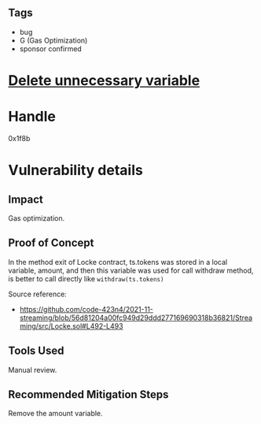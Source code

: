 ## Tags

- bug
- G (Gas Optimization)
- sponsor confirmed

# [Delete unnecessary variable](https://github.com/code-423n4/2021-11-streaming-findings/issues/58) 

# Handle

0x1f8b


# Vulnerability details

## Impact
Gas optimization.

## Proof of Concept
In the method exit of Locke contract, ts.tokens was stored in a local variable, amount, and then this variable was used for call withdraw method, is better to call directly like `withdraw(ts.tokens)`

Source reference:
- https://github.com/code-423n4/2021-11-streaming/blob/56d81204a00fc949d29ddd277169690318b36821/Streaming/src/Locke.sol#L492-L493

## Tools Used
Manual review.

## Recommended Mitigation Steps
Remove the amount variable.

